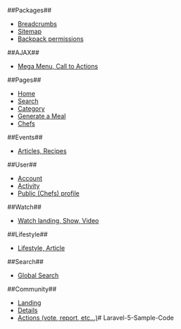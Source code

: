 ##Packages##

* [Breadcrumbs](https://bitbucket.org/bluefountainmedia/koshercom/wiki/Breadcrumbs)
* [Sitemap](https://bitbucket.org/bluefountainmedia/koshercom/wiki/Sitemap)
* [Backpack permissions](https://bitbucket.org/bluefountainmedia/koshercom/wiki/Backpack%20permissions)

##AJAX##

* [Mega Menu, Call to Actions](https://bitbucket.org/bluefountainmedia/koshercom/wiki/AJAX)

##Pages##

* [Home](https://bitbucket.org/bluefountainmedia/koshercom/wiki/Home%20Page)
* [Search](https://bitbucket.org/bluefountainmedia/koshercom/wiki/Search)
* [Category](https://bitbucket.org/bluefountainmedia/koshercom/wiki/Category)
* [Generate a Meal](https://bitbucket.org/bluefountainmedia/koshercom/wiki/Generate%20a%20Meal)
* [Chefs](https://bitbucket.org/bluefountainmedia/koshercom/wiki/Chefs)

##Events##

* [Articles, Recipes](https://bitbucket.org/bluefountainmedia/koshercom/wiki/Events)

##User##

* [Account](https://bitbucket.org/bluefountainmedia/koshercom/wiki/User%20Account)
* [Activity](https://bitbucket.org/bluefountainmedia/koshercom/wiki/Activity)
* [Public (Chefs) profile](https://bitbucket.org/bluefountainmedia/koshercom/wiki/Public%20(Chefs)%20Profile)

##Watch##

* [Watch landing, Show, Video](https://bitbucket.org/bluefountainmedia/koshercom/wiki/Watch)

##Lifestyle##

* [Lifestyle, Article](https://bitbucket.org/bluefountainmedia/koshercom/wiki/Lifestyle)

##Search##

* [Global Search](https://bitbucket.org/bluefountainmedia/koshercom/wiki/Global%20Search)

##Community##

* [Landing](https://bitbucket.org/bluefountainmedia/koshercom/wiki/Community%20Landing)
* [Details](https://bitbucket.org/bluefountainmedia/koshercom/wiki/Community%20Details)
* [Actions (vote, report, etc...)](https://bitbucket.org/bluefountainmedia/koshercom/wiki/Community%20Actions)# Laravel-5-Sample-Code
